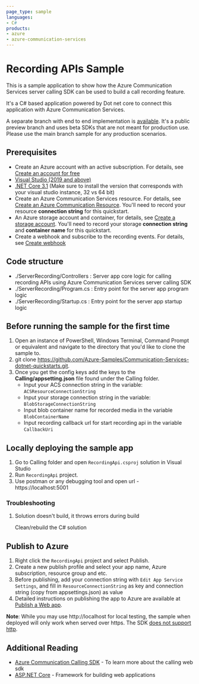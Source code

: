```yaml
---
page_type: sample
languages:
- C#
products:
- azure
- azure-communication-services
---
```


# Recording APIs Sample

This is a sample application to show how the Azure Communication Services server calling SDK can be used to build a call recording feature.

It's a C# based application powered by Dot net core to connect this application with Azure Communication Services.

A separate branch with end to end implementation is [available](https://github.com/Azure-Samples/communication-services-web-calling-hero/tree/public-preview). It's a public preview branch and uses beta SDKs that are not meant for production use. Please use the main branch sample for any production scenarios.

## Prerequisites

- Create an Azure account with an active subscription. For details, see [Create an account for free](https://azure.microsoft.com/free/?WT.mc_id=A261C142F)
- [Visual Studio (2019 and above)](https://visualstudio.microsoft.com/vs/)
- [.NET Core 3.1](https://dotnet.microsoft.com/download/dotnet-core/3.1) (Make sure to install the version that corresponds with your visual studio instance, 32 vs 64 bit)
- Create an Azure Communication Services resource. For details, see [Create an Azure Communication Resource](https://docs.microsoft.com/azure/communication-services/quickstarts/create-communication-resource). You'll need to record your resource **connection string** for this quickstart.
- An Azure storage account and container, for details, see [Create a storage account](https://docs.microsoft.com/azure/storage/common/storage-account-create?tabs=azure-portal). You'll need to record your storage **connection string** and **container name** for this quickstart.
- Create a webhook and subscribe to the recording events. For details, see [Create webhook](https://docs.microsoft.com/azure/communication-services/quickstarts/voice-video-calling/download-recording-file-sample)

## Code structure

- ./ServerRecording/Controllers : Server app core logic for calling recording APIs using Azure Communication Services server calling SDK
- ./ServerRecording/Program.cs : Entry point for the server app program logic
- ./ServerRecording/Startup.cs : Entry point for the server app startup logic

## Before running the sample for the first time

1. Open an instance of PowerShell, Windows Terminal, Command Prompt or equivalent and navigate to the directory that you'd like to clone the sample to.
2. git clone https://github.com/Azure-Samples/Communication-Services-dotnet-quickstarts.git.
3. Once you get the config keys add the keys to the **Calling/appsetting.json**  file found under the Calling folder.
	- Input your ACS connection string in the variable: `ACSResourceConnectionString`
	- Input your storage connection string in the variable: `BlobStorageConnectionString`
	- Input blob container name for recorded media in the variable `BlobContainerName`
	- Input recording callback url for start recording api in the variable `CallbackUri`

## Locally deploying the sample app

1. Go to Calling folder and open `RecordingApi.csproj` solution in Visual Studio
2. Run `RecordingApi` project.
3. Use postman or any debugging tool and open url - https://localhost:5001

### Troubleshooting

1. Solution doesn\'t build, it throws errors during build

	Clean/rebuild the C# solution

## Publish to Azure

1. Right click the `RecordingApi` project and select Publish.
2. Create a new publish profile and select your app name, Azure subscription, resource group and etc.
3. Before publishing, add your connection string with `Edit App Service Settings`, and fill in `ResourceConnectionString` as key and connection string (copy from appsettings.json) as value
4. Detailed instructions on publishing the app to Azure are available at [Publish a Web app](https://docs.microsoft.com/en-US/visualstudio/deployment/quickstart-deploy-to-azure?view=vs-2019).

**Note**: While you may use http://localhost for local testing, the sample when deployed will only work when served over https. The SDK [does not support http](https://docs.microsoft.com/en-us/azure/communication-services/concepts/voice-video-calling/calling-sdk-features#user-webrtc-over-https).

## Additional Reading

- [Azure Communication Calling SDK](https://docs.microsoft.com/azure/communication-services/concepts/voice-video-calling/calling-sdk-features) - To learn more about the calling web sdk
- [ASP.NET Core](https://docs.microsoft.com/en-us/aspnet/core/introduction-to-aspnet-core?view=aspnetcore-3.1) - Framework for building web applications